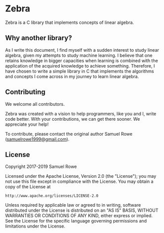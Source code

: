 # Zebra

Zebra is a C library that implements concepts of linear algebra.

## Why another library?

As I write this document, I find myself with a sudden interest to study linear
algebra, given my attempts to study machine learning. I believe that one retains
knowledge in bigger capacities when learning is combined with the application of
the acquired knowledge to achieve something. Therefore, I have chosen to write a
simple library in C that implements the algorithms and concepts I come across in
my journey to learn linear algebra.

## Contributing

We welcome all contributors.

Zebra was created with a vision to help programmers, like you and I, write code
better. With your contributions, we can get there sooner. We appreciate your help!

To contribute, please contact the original author Samuel Rowe (<samuelrowe1999@gmail.com>).

## License

Copyright 2017-2019 Samuel Rowe

Licensed under the Apache License, Version 2.0 (the "License");
you may not use this file except in compliance with the License.
You may obtain a copy of the License at

    http://www.apache.org/licenses/LICENSE-2.0

Unless required by applicable law or agreed to in writing, software
distributed under the License is distributed on an "AS IS" BASIS,
WITHOUT WARRANTIES OR CONDITIONS OF ANY KIND, either express or implied.
See the License for the specific language governing permissions and
limitations under the License.
